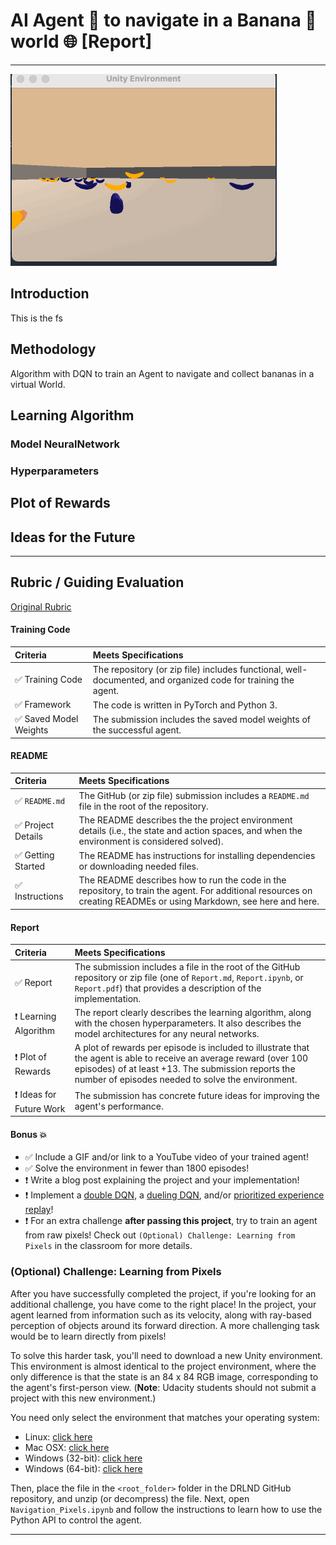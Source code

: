 [image1]: https://github.com/joao-d-oliveira/RL-SmartAgent-BananaGame/blob/main/images/generated_run.gif?raw=true "Trained Agent"

# AI Agent :space_invader: to navigate in a Banana :banana: world :globe_with_meridians: [**Report**]

------
![Trained Agent with DQN][image1]

## Introduction

This is the 
fs
## Methodology

Algorithm with DQN to train an Agent to navigate and collect bananas in a virtual World.

## Learning Algorithm

### Model NeuralNetwork

### Hyperparameters

## Plot of Rewards

## Ideas for the Future

------

## Rubric / Guiding Evaluation
[Original Rubric](https://review.udacity.com/#!/rubrics/1889/view)

#### Training Code

| Criteria       		|     Meets Specifications	        			            | 
|:---------------------|:---------------------------------------------------------| 
| :white_check_mark: Training Code  |  The repository (or zip file) includes functional, well-documented, and organized code for training the agent. |
| :white_check_mark: Framework  |  The code is written in PyTorch and Python 3. |
| :white_check_mark: Saved Model Weights  |  The submission includes the saved model weights of the successful agent. |

#### README

| Criteria       		|     Meets Specifications	        			            | 
|:---------------------|:---------------------------------------------------------| 
| :white_check_mark: `README.md`  | The GitHub (or zip file) submission includes a `README.md` file in the root of the repository. |
| :white_check_mark:  Project Details  | The README describes the the project environment details (i.e., the state and action spaces, and when the environment is considered solved). |
| :white_check_mark:  Getting Started | The README has instructions for installing dependencies or downloading needed files. |
| :white_check_mark:  Instructions | The README describes how to run the code in the repository, to train the agent. For additional resources on creating READMEs or using Markdown, see here and here. |

#### Report

| Criteria       		|     Meets Specifications	        			            | 
|:---------------------|:---------------------------------------------------------| 
| :white_check_mark: Report  | The submission includes a file in the root of the GitHub repository or zip file (one of `Report.md`, `Report.ipynb`, or `Report.pdf`) that provides a description of the implementation. |
| :exclamation:  Learning Algorithm  | The report clearly describes the learning algorithm, along with the chosen hyperparameters. It also describes the model architectures for any neural networks. |
| :exclamation:  Plot of Rewards  | A plot of rewards per episode is included to illustrate that the agent is able to receive an average reward (over 100 episodes) of at least +13. The submission reports the number of episodes needed to solve the environment. |
| :exclamation:  Ideas for Future Work  | The submission has concrete future ideas for improving the agent's performance. |

#### Bonus :boom:
* :white_check_mark: Include a GIF and/or link to a YouTube video of your trained agent!
* :white_check_mark: Solve the environment in fewer than 1800 episodes!
* :exclamation: Write a blog post explaining the project and your implementation!
* :exclamation: Implement a [double DQN](https://arxiv.org/abs/1509.06461), a [dueling DQN](https://arxiv.org/abs/1511.06581), and/or [prioritized experience replay](https://arxiv.org/abs/1511.05952)!
* :exclamation: For an extra challenge **after passing this project**, try to train an agent from raw pixels! Check out `(Optional) Challenge: Learning from Pixels` in the classroom for more details.

### (Optional) Challenge: Learning from Pixels

After you have successfully completed the project, if you're looking for an additional challenge, you have come to the right place!  In the project, your agent learned from information such as its velocity, along with ray-based perception of objects around its forward direction.  A more challenging task would be to learn directly from pixels!

To solve this harder task, you'll need to download a new Unity environment.  This environment is almost identical to the project environment, where the only difference is that the state is an 84 x 84 RGB image, corresponding to the agent's first-person view.  (**Note**: Udacity students should not submit a project with this new environment.)

You need only select the environment that matches your operating system:
- Linux: [click here](https://s3-us-west-1.amazonaws.com/udacity-drlnd/P1/Banana/VisualBanana_Linux.zip)
- Mac OSX: [click here](https://s3-us-west-1.amazonaws.com/udacity-drlnd/P1/Banana/VisualBanana.app.zip)
- Windows (32-bit): [click here](https://s3-us-west-1.amazonaws.com/udacity-drlnd/P1/Banana/VisualBanana_Windows_x86.zip)
- Windows (64-bit): [click here](https://s3-us-west-1.amazonaws.com/udacity-drlnd/P1/Banana/VisualBanana_Windows_x86_64.zip)

Then, place the file in the `<root_folder>` folder in the DRLND GitHub repository, and unzip (or decompress) the file.  Next, open `Navigation_Pixels.ipynb` and follow the instructions to learn how to use the Python API to control the agent.

------

